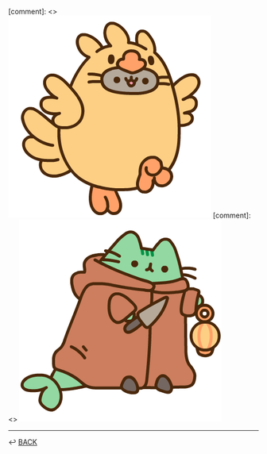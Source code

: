 
[comment]: <> ![chocobo-pusheen](./img/chocobo-pusheen.png)
[comment]: <> ![tonberry-pusheen](./img/tonberry-pusheen.png)

---

↩️ [BACK]()
